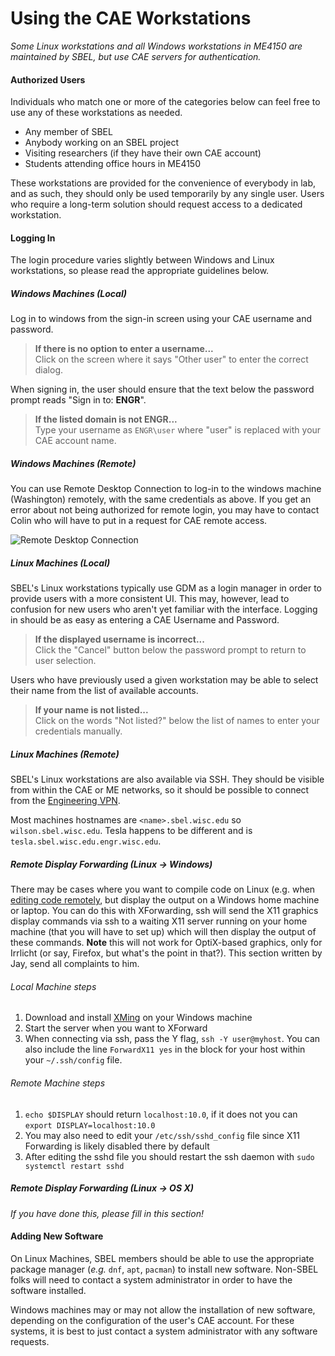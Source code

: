 # Using the CAE Workstations

_Some Linux workstations and all Windows workstations in ME4150 are maintained by SBEL, but use CAE servers for authentication._

#### Authorized Users
Individuals who match one or more of the categories below can feel free to use any of these workstations as needed.

- Any member of SBEL
- Anybody working on an SBEL project
- Visiting researchers (if they have their own CAE account)
- Students attending office hours in ME4150

These workstations are provided for the convenience of everybody in lab, and as such, they should only be used temporarily by any single user. Users who require a long-term solution should request access to a dedicated workstation.

#### Logging In

The login procedure varies slightly between Windows and Linux workstations, so please read the appropriate guidelines below.

##### Windows Machines (Local)
Log in to windows from the sign-in screen using your CAE username and password.

> **If there is no option to enter a username...** \
> Click on the screen where it says "Other user" to enter the correct dialog.

When signing in, the user should ensure that the text below the password prompt reads "Sign in to: **ENGR**".

> **If the listed domain is not ENGR...** \
> Type your username as `ENGR\user` where "user" is replaced with your CAE account name.

##### Windows Machines (Remote)
You can use Remote Desktop Connection to log-in to the windows machine (Washington) remotely, with the same credentials as above. If you get an error about not being authorized for remote login, you may have to contact Colin who will have to put in a request for CAE remote access.

![Remote Desktop Connection](/lab-wiki/images/technical/washington-login.png)

##### Linux Machines (Local)
SBEL's Linux workstations typically use GDM as a login manager in order to provide users with a more consistent UI. This may, however, lead to confusion for new users who aren't yet familiar with the interface. Logging in should be as easy as entering a CAE Username and Password.

> **If the displayed username is incorrect...** \
> Click the "Cancel" button below the password prompt to return to user selection.

Users who have previously used a given workstation may be able to select their name from the list of available accounts.

> **If your name is not listed...** \
> Click on the words "Not listed?" below the list of names to enter your credentials manually.

##### Linux Machines (Remote)
SBEL's Linux workstations are also available via SSH. They should be visible from within the CAE or ME networks, so it should be possible to connect from the [Engineering VPN](https://kb.wisc.edu/cae/84859).

Most machines hostnames are `<name>.sbel.wisc.edu` so `wilson.sbel.wisc.edu`.
Tesla happens to be different and is  `tesla.sbel.wisc.edu.engr.wisc.edu`. 

##### Remote Display Forwarding (Linux -> Windows)

There may be cases where you want to compile code on Linux (e.g. when [editing code remotely](https://github.com/uwsbel/lab-wiki/blob/master/technical/vscode.md#setting-up-remote-access), but display the output on a Windows home machine or laptop. 
You can do this with XForwarding, ssh will send the X11 graphics display commands via ssh to a waiting X11 server running on your home machine (that you will have to set up) which will then display the output of these commands. 
**Note** this will not work for OptiX-based graphics, only for Irrlicht (or say, Firefox, but what's the point in that?). 
This section written by Jay, send all complaints to him.

###### Local Machine steps
1. Download and install [XMing](https://sourceforge.net/projects/xming/) on your Windows machine
2. Start the server when you want to XForward
3. When connecting via ssh, pass the Y flag, `ssh -Y user@myhost`. You can also include the line `ForwardX11 yes` in the block for your host within your `~/.ssh/config` file.

###### Remote Machine steps
1. `echo $DISPLAY` should return `localhost:10.0`, if it does not you can `export DISPLAY=localhost:10.0` 
2. You may also need to edit your `/etc/ssh/sshd_config` file since X11 Forwarding is likely disabled there by default
3. After editing the sshd file you should restart the ssh daemon with `sudo systemctl restart sshd`

##### Remote Display Forwarding (Linux -> OS X)

_If you have done this, please fill in this section!_

#### Adding New Software
On Linux Machines, SBEL members should be able to use the appropriate package manager (_e.g._ `dnf`, `apt`, `pacman`) to install new software. Non-SBEL folks will need to contact a system administrator in order to have the software installed.

Windows machines may or may not allow the installation of new software, depending on the configuration of the user's CAE account. For these systems, it is best to just contact a system administrator with any software requests.
